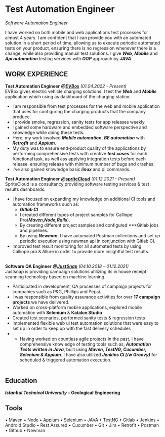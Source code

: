 # Test Automation Engineer

_Software Automation Engineer_ <br>

I have worked on both mobile and web applications test processes for almost 4 years. I am confident that I can provide you with an automated solution in a short period of time, allowing us to execute periodic automated tests on your product, ensuring there is no regression whenever there is a change, while also providing manual test solutions. I give ***Web***, ***Mobile*** and ***Api automation*** testing services with ***OOP*** approach by ***JAVA***.  

## WORK EXPERIENCE

**Test Automation Engineer** ***@[EVBox](https://evbox.com/en/)*** _(01.04.2022 - Present)_ <br>
EVBox gives electric vehicle charging solutions. I test the ***Web*** and ***Mobile*** application which using as dashboard of the charging station.

- I am responsible from test processes for the web and mobile application that uses for configuring the charging products that the company produce.
- I provide smoke, regression, sanity tests for app releases weekly.
- I gained some hardware and embedded software perspective and knowledge while doing these tests. 
- Here, my work involved ***Mobile automation***, ***BE automation*** with ***Retrofit*** and ***Appium***.
- My duty was to ensure end-product quality of the applications by performing comprehensive tests with creative ***test cases*** for each functional task, as well ass applying integration tests before each release, ensuring release with minimum number of bugs and crashes.
- I've also gained knowledge basic ***linux*** and pi commands.

**Test Automation Engineer** ***@[spriteCloud](https://www.spritecloud.com)*** _(01.12.2021 - Present)_ <br>
SpriteCloud is a consultancy providing software testing services & test results dashboards. 
- I have focused on expanding my knowledge on additional CI tools and automation frameworks such as:
  - ***Gitlab CI***
  - I created different types of project samples for Calliope Pro(***Maven,Node,Rails***). 
  - By creating different project samples and configured ***Gitlab jobs and pipelines.
  - By using ***Newman***, I have automated Postman collections and set up periodic execution using newman api in conjunction with Gitlab CI.
- Improved test result monitoring for all automated tests by using Calliope.pro & Allure in order to provide more insightful test results.
<br><br>


**Software QA Engineer** ***@[JustSnap](https://justsnap.co)*** _(04.10.2018 – 01.12.2021)_ <br>
Justsnap is providing campaign solutions utilizing its in house receipt scanning technology based on machine learning.
  - Participated in development, QA processes of campaign projects for companies such as P&G, Phillips and Pepsi.
  - I was responsible from quality assurance activities for over **17 campaign projects** we have delivered.
  - Worked on cross-platform mobile applications, explored mobile automation with **Selenium** & **Katalon Studio**
  - Created test scenarios, performed sanity tests & regression tests
  - Implemented flexible web ui test automation solutions that were easy to set up in order to keep up with the fast delivery schedules
  - - Having worked on countless agile projects in the past, I have comprehensive knowledge of testing tools such as; ***Automation Tests written in Java***, built using ***Maven, TestNG, Cucumber, Selenium & Appium***. I have also utilized ***Jenkins CI (/w Groovy)*** for scheduled & triggered automation execution.
    <br><br>

## Education
 ***Istanbul Technical University*** **- Geological Engineering**

## Tools
• Maven
• Node
• Appium
• Selenium
• JAVA
• TestNG
• Gitlab
• Jenkins
• Android Studio • Rest Assured
• Cucumber
• Git
• Jira
• Retrofit • Postman
• Github
• Newman
